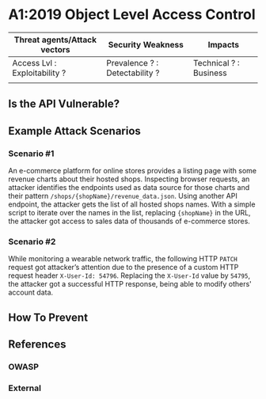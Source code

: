 A1:2019 Object Level Access Control
===================================

| Threat agents/Attack vectors | Security Weakness | Impacts |
| -- | -- | -- |
| Access Lvl : Exploitability ? | Prevalence ? : Detectability ? | Technical ? : Business |
| | | |

## Is the API Vulnerable?

## Example Attack Scenarios

### Scenario #1

An e-commerce platform for online stores provides a listing page with some
revenue charts about their hosted shops.
Inspecting browser requests, an attacker identifies the endpoints used as data
source for those charts and their pattern
`/shops/{shopName}/revenue_data.json`. Using another API endpoint, the attacker
gets the list of all hosted shops names. With a simple script to iterate over
the names in the list, replacing `{shopName}` in the URL, the attacker got
access to sales data of thousands of e-commerce stores.

### Scenario #2

While monitoring a wearable network traffic, the following HTTP `PATCH` request
got attacker’s attention due to the presence of a custom HTTP request header
`X-User-Id: 54796`. Replacing the `X-User-Id` value by `54795`, the attacker got
a successful HTTP response, being able to modify others' account data.

## How To Prevent

## References

### OWASP

### External
